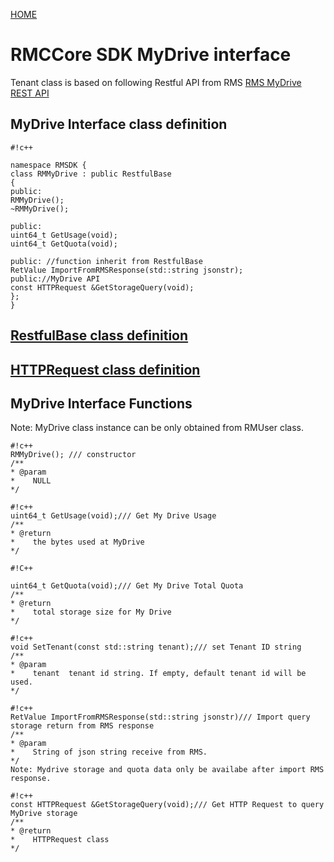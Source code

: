 [HOME](Home)
# RMCCore SDK MyDrive interface #
Tenant class is based on following Restful API from RMS
[RMS MyDrive REST API](https://bitbucket.org/nxtlbs-devops/rightsmanagement-wiki/wiki/RMS/RESTful%20API/MyDrive%20REST%20API#markdown-header-get-storage-used)

## MyDrive Interface class definition ##
```
#!c++

namespace RMSDK {
class RMMyDrive : public RestfulBase
{
public:
RMMyDrive();
~RMMyDrive();

public:
uint64_t GetUsage(void);
uint64_t GetQuota(void);

public: //function inherit from RestfulBase
RetValue ImportFromRMSResponse(std::string jsonstr);
public://MyDrive API
const HTTPRequest &GetStorageQuery(void);
};
}
```
## [RestfulBase class definition](RestfulBase_Interface) ##
## [HTTPRequest class definition](HttpRequest_Interface) ##

## MyDrive Interface Functions ##
Note: MyDrive class instance can be only obtained from RMUser class. 
```
#!c++
RMMyDrive(); /// constructor 
/**
* @param
*    NULL
*/
```

```
#!c++
uint64_t GetUsage(void);/// Get My Drive Usage
/**
* @return
*    the bytes used at MyDrive
*/
```

```
#!C++

uint64_t GetQuota(void);/// Get My Drive Total Quota
/**
* @return 
*    total storage size for My Drive
*/
```

```
#!c++
void SetTenant(const std::string tenant);/// set Tenant ID string
/**
* @param
*    tenant  tenant id string. If empty, default tenant id will be used.
*/
```

```
#!c++
RetValue ImportFromRMSResponse(std::string jsonstr)/// Import query storage return from RMS response
/**
* @param
*    String of json string receive from RMS.
*/
Note: Mydrive storage and quota data only be availabe after import RMS response.
```

```
#!c++
const HTTPRequest &GetStorageQuery(void);/// Get HTTP Request to query MyDrive storage
/**
* @return
*    HTTPRequest class 
*/
```
